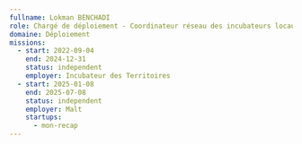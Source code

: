 ```yaml
---
fullname: Lokman BENCHADI
role: Chargé de déploiement - Coordinateur réseau des incubateurs locaux
domaine: Déploiement
missions:
  - start: 2022-09-04
    end: 2024-12-31
    status: independent
    employer: Incubateur des Territoires
  - start: 2025-01-08
    end: 2025-07-08
    status: independent
    employer: Malt
    startups:
      - mon-recap
---
```

